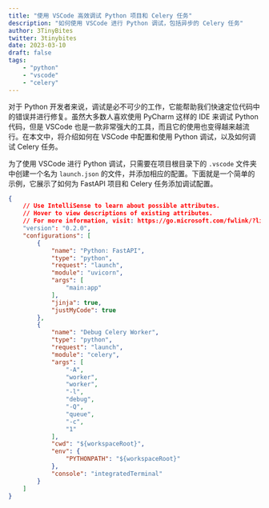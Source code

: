 ```yaml
---
title: "使用 VSCode 高效调试 Python 项目和 Celery 任务"
description: "如何使用 VSCode 进行 Python 调试，包括异步的 Celery 任务"
author: 3TinyBites
twitter: 3tinybites
date: 2023-03-10
draft: false
tags:
    - "python"
    - "vscode"
    - "celery"
---
```


对于 Python 开发者来说，调试是必不可少的工作，它能帮助我们快速定位代码中的错误并进行修复。虽然大多数人喜欢使用 PyCharm 这样的 IDE 来调试 Python 代码，但是 VSCode 也是一款非常强大的工具，而且它的使用也变得越来越流行。在本文中，将介绍如何在 VSCode 中配置和使用 Python 调试，以及如何调试 Celery 任务。

为了使用 VSCode 进行 Python 调试，只需要在项目根目录下的 `.vscode` 文件夹中创建一个名为 `launch.json` 的文件，并添加相应的配置。下面就是一个简单的示例，它展示了如何为 FastAPI 项目和 Celery 任务添加调试配置。

```json
{
    // Use IntelliSense to learn about possible attributes.
    // Hover to view descriptions of existing attributes.
    // For more information, visit: https://go.microsoft.com/fwlink/?linkid=830387
    "version": "0.2.0",
    "configurations": [
        {
            "name": "Python: FastAPI",
            "type": "python",
            "request": "launch",
            "module": "uvicorn",
            "args": [
                "main:app"
            ],
            "jinja": true,
            "justMyCode": true
        },
        {
            "name": "Debug Celery Worker",
            "type": "python",
            "request": "launch",
            "module": "celery",
            "args": [
                "-A",
                "worker",
                "worker",
                "-l",
                "debug",
                "-Q",
                "queue",
                "-c",
                "1"
            ],
            "cwd": "${workspaceRoot}",
            "env": {
                "PYTHONPATH": "${workspaceRoot}"
            },
            "console": "integratedTerminal"
        }
    ]
}
```